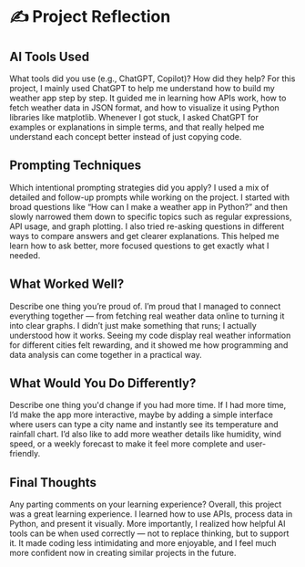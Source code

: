 # ✍️ Project Reflection

## AI Tools Used
What tools did you use (e.g., ChatGPT, Copilot)? How did they help?
For this project, I mainly used ChatGPT to help me understand how to build my weather app step by step. It guided me in learning how APIs work, how to fetch weather data in JSON format, and how to visualize it using Python libraries like matplotlib. Whenever I got stuck, I asked ChatGPT for examples or explanations in simple terms, and that really helped me understand each concept better instead of just copying code.

## Prompting Techniques
Which intentional prompting strategies did you apply?
I used a mix of detailed and follow-up prompts while working on the project. I started with broad questions like “How can I make a weather app in Python?” and then slowly narrowed them down to specific topics such as regular expressions, API usage, and graph plotting. I also tried re-asking questions in different ways to compare answers and get clearer explanations. This helped me learn how to ask better, more focused questions to get exactly what I needed.

## What Worked Well?
Describe one thing you’re proud of.
I’m proud that I managed to connect everything together — from fetching real weather data online to turning it into clear graphs. I didn’t just make something that runs; I actually understood how it works. Seeing my code display real weather information for different cities felt rewarding, and it showed me how programming and data analysis can come together in a practical way.

## What Would You Do Differently?
Describe one thing you'd change if you had more time.
If I had more time, I’d make the app more interactive, maybe by adding a simple interface where users can type a city name and instantly see its temperature and rainfall chart. I’d also like to add more weather details like humidity, wind speed, or a weekly forecast to make it feel more complete and user-friendly.

## Final Thoughts
Any parting comments on your learning experience?
Overall, this project was a great learning experience. I learned how to use APIs, process data in Python, and present it visually. More importantly, I realized how helpful AI tools can be when used correctly — not to replace thinking, but to support it. It made coding less intimidating and more enjoyable, and I feel much more confident now in creating similar projects in the future.
